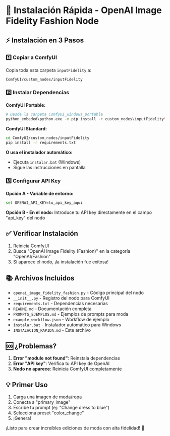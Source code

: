 # 🚀 Instalación Rápida - OpenAI Image Fidelity Fashion Node

## ⚡ Instalación en 3 Pasos

### 1️⃣ Copiar a ComfyUI
Copia toda esta carpeta `inputFidelity` a:
```
ComfyUI/custom_nodes/inputFidelity
```

### 2️⃣ Instalar Dependencias

**ComfyUI Portable:**
```bash
# Desde la carpeta ComfyUI_windows_portable
python_embeded\python.exe -m pip install -r custom_nodes\inputFidelity\requirements.txt
```

**ComfyUI Standard:**
```bash
cd ComfyUI/custom_nodes/inputFidelity
pip install -r requirements.txt
```

**O usa el instalador automático:**
- Ejecuta `instalar.bat` (Windows)
- Sigue las instrucciones en pantalla

### 3️⃣ Configurar API Key

**Opción A - Variable de entorno:**
```bash
set OPENAI_API_KEY=tu_api_key_aqui
```

**Opción B - En el nodo:**
Introduce tu API key directamente en el campo "api_key" del nodo

## ✅ Verificar Instalación

1. Reinicia ComfyUI
2. Busca "OpenAI Image Fidelity (Fashion)" en la categoría "OpenAI/Fashion"
3. Si aparece el nodo, ¡la instalación fue exitosa!

## 📚 Archivos Incluidos

- `openai_image_fidelity_fashion.py` - Código principal del nodo
- `__init__.py` - Registro del nodo para ComfyUI
- `requirements.txt` - Dependencias necesarias
- `README.md` - Documentación completa
- `PROMPTS_EJEMPLOS.md` - Ejemplos de prompts para moda
- `example_workflow.json` - Workflow de ejemplo
- `instalar.bat` - Instalador automático para Windows
- `INSTALACION_RAPIDA.md` - Este archivo

## 🆘 ¿Problemas?

1. **Error "module not found"**: Reinstala dependencias
2. **Error "API key"**: Verifica tu API key de OpenAI
3. **Nodo no aparece**: Reinicia ComfyUI completamente

## 💡 Primer Uso

1. Carga una imagen de moda/ropa
2. Conecta a "primary_image"
3. Escribe tu prompt (ej: "Change dress to blue")
4. Selecciona preset "color_change"
5. ¡Genera!

¡Listo para crear increíbles ediciones de moda con alta fidelidad! 🎉